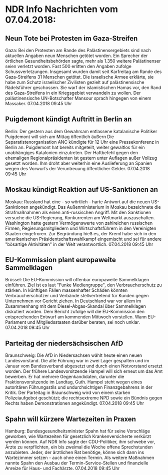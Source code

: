 # NDR Info Nachrichten vom 07.04.2018:


## Neun Tote bei Protesten im Gaza-Streifen
Gaza:	Bei den Protesten am Rande des Palästinensergebiets sind nach aktuellen Angaben neun Menschen getötet worden. Ein Sprecher der örtlichen Gesundheitsbehörden sagte, mehr als 1.350 weitere Palästinenser seien verletzt worden. Fast 500 erlitten den Angaben zufolge Schussverletzungen. Insgesamt wurden damit seit Karfreitag am Rande des Gaza-Streifens 31 Menschen getötet. Die israelische Armee erklärte, sie habe zum Schutz israelischer Zivilisten gezielt auf palästinensische Rädelsführer geschossen. Sie warf der islamistischen Hamas vor, den Rand des Gaza-Streifens in ein Kriegsgebiet verwandeln zu wollen. Der palästinensische UN-Botschafter Mansour sprach hingegen von einem Massaker. 07.04.2018 09:45 Uhr 

## Puigdemont kündigt Auftritt in Berlin an
Berlin: Der gestern aus dem Gewahrsam entlassene katalanische Politiker Puigdemont will sich am Mittag öffentlich äußern Die Separatistenorganisation ANC kündigte für 12 Uhr eine Pressekonferenz in Berlin an. Puigdemont hat bereits mitgeteilt, weiter gewaltlos für ein unabhängiges Katalonien einzutreten. Der Haftbefehl gegen den ehemaligen Regionalpräsidenten ist gestern unter Auflagen außer Vollzug gesetzt worden. Ihm droht aber weiterhin eine Auslieferung an Spanien wegen des Vorwurfs der Veruntreuung öffentlicher Gelder. 07.04.2018 09:45 Uhr 

## Moskau kündigt Reaktion auf US-Sanktionen an
Moskau: Russland hat eine - so wörtlich - harte Antwort auf die neuen US-Sanktionen angekündigt. Das Außenministerium in Moskau bezeichnete die Strafmaßnahmen als einen anti-russischen Angriff. Mit den Sanktionen versuche die US-Regierung, Konkurrenten am Weltmarkt auszuschalten. Washington hatte gestern Vermögenswerte von zahlreichen russischen Firmen, Regierungsmitgliedern und Wirtschaftsführern in den Vereinigten Staaten eingefroren. Zur Begründung hieß es, der Kreml habe sich in den amerikanischen Präsidentschaftswahlkampf eingemischt und sei für andere "bösartige Aktivitäten" in der Welt verantwortlich. 07.04.2018 09:45 Uhr 

## EU-Kommission plant europaweite Sammelklagen
Brüssel: Die EU-Kommission will offenbar europaweite Sammelklagen einführen. Ziel ist es laut "Funke Mediengruppe", den Verbraucherschutz zu stärken. In künftigen Fällen massenhafter Schäden könnten Verbraucherschützer und Verbände stellvertretend für Kunden gegen Unternehmen vor Gericht ziehen. In Deutschland war vor allem im Zusammenhang mit dem Diesel-Abgas-Skandal über Sammelklagen diskutiert worden. Dem Bericht zufolge will die EU-Kommission den entsprechenden Entwurf am kommenden Mittwoch vorstellen. Wann EU-Parlament und Mitgliedsstaaten darüber beraten, sei noch unklar. 07.04.2018 09:45 Uhr 

## Parteitag der niedersächsischen AfD
Braunschweig: Die AfD in Niedersachsen wählt heute einen neuen Landesvorstand. Die alte Führung war in zwei Lager gespalten und im Januar vom Bundesverband abgesetzt und durch einen Notvorstand ersetzt worden. Der frühere Landesvorsitzende Hampel will sich erneut um das Amt bewerben. Er hat mehrere Gegenkandidaten, darunter die Fraktionsvorsitzende im Landtag, Guth. Hampel steht wegen eines autoritären Führungsstils und undurchsichtigen Finanzgebahrens in der Kritik. Der Parteitag in Braunschweig wird von einem starken Polizeiaufgebot geschützt; die rechtsextreme NPD sowie ein Bündnis gegen Rechts haben Demonstrationen angekündigt. 07.04.2018 09:45 Uhr 

## Spahn will kürzere Wartezeiten in Praxen
Hamburg: Bundesgesundheitsminister Spahn hat für seine Vorschläge geworben, wie Wartezeiten für gesetzlich Krankenversicherte verkürzt werden können. Auf NDR Info sagte der CDU-Politiker, ihm schwebe vor, Ärzte zu verpflichten, ein bis zweimal die Woche offene Sprechstunden anzubieten. Jeder, der ärztlichen Rat benötige, könne sich dann ins Wartezimmer setzen - auch ohne einen Termin. Als weitere Maßnahmen nannte Spahn den Ausbau der Termin-Service-Stellen und finanzielle Anreize für Haus- und Fachärzte. 07.04.2018 09:45 Uhr 
